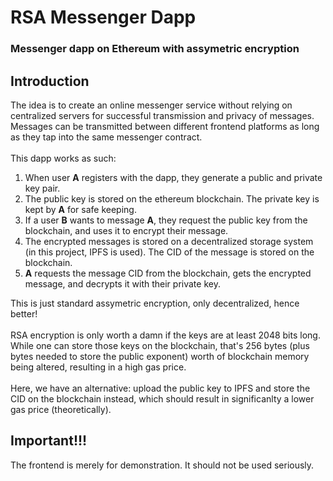 # RSA Messenger Dapp
### Messenger dapp on Ethereum with assymetric encryption

## Introduction
  The idea is to create an online messenger service without relying on centralized servers for successful transmission and privacy of messages. Messages can be transmitted between different frontend platforms as long as they tap into the same messenger contract.<br><br>
  This dapp works as such:
1. When user <b>A</b> registers with the dapp, they generate a public and private key pair.
2. The public key is stored on the ethereum blockchain. The private key is kept by <b>A</b> for safe keeping.
3. If a user <b>B</b> wants to message <b>A</b>, they request the public key from the blockchain, and uses it to encrypt their message.
4. The encrypted messages is stored on a decentralized storage system (in this project, IPFS is used). The CID of the message is stored on the blockchain.
5. <b>A</b> requests the message CID from the blockchain, gets the encrypted message, and decrypts it with their private key.
   
  This is just standard assymetric encryption, only decentralized, hence better!
  <br><br>
  RSA encryption is only worth a damn if the keys are at least 2048 bits long. While one can store those keys on the blockchain, that's 256 bytes (plus bytes needed to store the public exponent) worth of blockchain memory being altered, resulting in a high gas price.
  <br><br>
  Here, we have an alternative: upload the public key to IPFS and store the CID on the blockchain instead, which should result in significanlty a lower gas price (theoretically).

## Important!!!
  The frontend is merely for demonstration. It should not be used seriously.